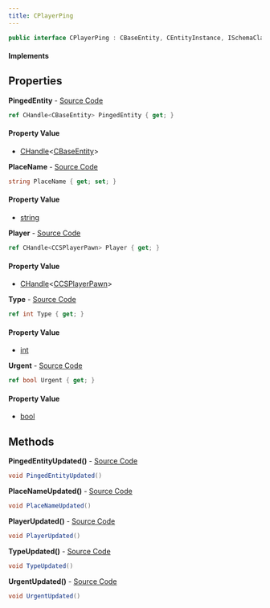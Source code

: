 ```yaml
---
title: CPlayerPing
---
```


```csharp
public interface CPlayerPing : CBaseEntity, CEntityInstance, ISchemaClass<CEntityInstance>, ISchemaClass<CBaseEntity>, ISchemaClass<CPlayerPing>, ISchemaField, ISchemaClass, INativeHandle
```

#### Implements

## Properties

**PingedEntity** - [Source Code](https://github.com/swiftly-solution/swiftlys2/blob/main/managed/src/SwiftlyS2.Generated/Schemas/Interfaces/CPlayerPing.cs#L18)

```csharp
ref CHandle<CBaseEntity> PingedEntity { get; }
```

#### Property Value

- [CHandle](/docs/api/shared/natives/chandle-1)<[CBaseEntity](/docs/api/shared/schemadefinitions/cbaseentity)>

**PlaceName** - [Source Code](https://github.com/swiftly-solution/swiftlys2/blob/main/managed/src/SwiftlyS2.Generated/Schemas/Interfaces/CPlayerPing.cs#L24)

```csharp
string PlaceName { get; set; }
```

#### Property Value

- [string](https://learn.microsoft.com/dotnet/api/system.string)

**Player** - [Source Code](https://github.com/swiftly-solution/swiftlys2/blob/main/managed/src/SwiftlyS2.Generated/Schemas/Interfaces/CPlayerPing.cs#L16)

```csharp
ref CHandle<CCSPlayerPawn> Player { get; }
```

#### Property Value

- [CHandle](/docs/api/shared/natives/chandle-1)<[CCSPlayerPawn](/docs/api/shared/schemadefinitions/ccsplayerpawn)>

**Type** - [Source Code](https://github.com/swiftly-solution/swiftlys2/blob/main/managed/src/SwiftlyS2.Generated/Schemas/Interfaces/CPlayerPing.cs#L20)

```csharp
ref int Type { get; }
```

#### Property Value

- [int](https://learn.microsoft.com/dotnet/api/system.int32)

**Urgent** - [Source Code](https://github.com/swiftly-solution/swiftlys2/blob/main/managed/src/SwiftlyS2.Generated/Schemas/Interfaces/CPlayerPing.cs#L22)

```csharp
ref bool Urgent { get; }
```

#### Property Value

- [bool](https://learn.microsoft.com/dotnet/api/system.boolean)

## Methods

**PingedEntityUpdated()** - [Source Code](https://github.com/swiftly-solution/swiftlys2/blob/main/managed/src/SwiftlyS2.Generated/Schemas/Interfaces/CPlayerPing.cs#L27)

```csharp
void PingedEntityUpdated()
```

**PlaceNameUpdated()** - [Source Code](https://github.com/swiftly-solution/swiftlys2/blob/main/managed/src/SwiftlyS2.Generated/Schemas/Interfaces/CPlayerPing.cs#L30)

```csharp
void PlaceNameUpdated()
```

**PlayerUpdated()** - [Source Code](https://github.com/swiftly-solution/swiftlys2/blob/main/managed/src/SwiftlyS2.Generated/Schemas/Interfaces/CPlayerPing.cs#L26)

```csharp
void PlayerUpdated()
```

**TypeUpdated()** - [Source Code](https://github.com/swiftly-solution/swiftlys2/blob/main/managed/src/SwiftlyS2.Generated/Schemas/Interfaces/CPlayerPing.cs#L28)

```csharp
void TypeUpdated()
```

**UrgentUpdated()** - [Source Code](https://github.com/swiftly-solution/swiftlys2/blob/main/managed/src/SwiftlyS2.Generated/Schemas/Interfaces/CPlayerPing.cs#L29)

```csharp
void UrgentUpdated()
```

